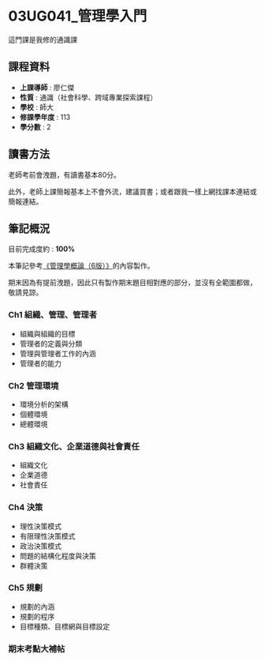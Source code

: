 # 03UG041_管理學入門
這門課是我修的通識課   
## 課程資料  
+ **上課導師** : 廖仁傑  
+ **性質** : 通識（社會科學、跨域專業探索課程）
+ **學校** : 師大 
+ **修課學年度** : 113 
+ **學分數** : 2  
## 讀書方法  
老師考前會洩題，有讀書基本80分。  
  
此外，老師上課簡報基本上不會外流，建議買書；或者跟我一樣上網找課本連結或簡報連結。  
## 筆記概況  
目前完成度約 : **100%**  
  
本筆記參考[《管理學概論（6版）》](https://www.books.com.tw/products/0010916669?srsltid=AfmBOoqHWJHu_G8ZHoDen7A4JQ-VpJNJMxaV2MaaY66eBDpTCq7OIzIy)的內容製作。  
  
期末因為有提前洩題，因此只有製作期末題目相對應的部分，並沒有全範圍都做，敬請見諒。  
  
### Ch1 組織、管理、管理者  
- 組織與組織的目標  
- 管理者的定義與分類  
- 管理與管理者工作的內涵  
- 管理者的能力  
### Ch2 管理環境  
- 環境分析的架構  
- 個體環境  
- 總體環境  
### Ch3 組織文化、企業道德與社會責任  
- 組織文化  
- 企業道德  
- 社會責任  
### Ch4 決策  
- 理性決策模式  
- 有限理性決策模式  
- 政治決策模式  
- 問題的結構化程度與決策   
- 群體決策  
### Ch5 規劃  
- 規劃的內涵  
- 規劃的程序  
- 目標種類、目標網與目標設定  

### 期末考點大補帖  
